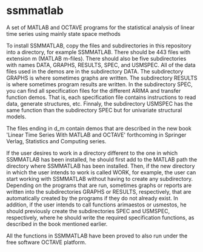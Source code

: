 # ssmmatlab
A set of MATLAB and OCTAVE programs for the statistical analysis of linear time series using mainly state space methods

To install SSMMATLAB, copy the files and subdirectories in this repository
into a directory, for example SSMMATLAB. There should be 443 files
with extension m (MATLAB m-files). There should also be five
subdirectories with names DATA, GRAPHS, RESULTS, SPEC,
and USMSPEC. All of the data files used in the demos
are in the subdirectory DATA. The subdirectory GRAPHS is where
sometimes graphs are written. The subdirectory RESULTS is where
sometimes program results are written. In the subdirectory SPEC,
you can find all specification files for the different ARIMA and
transfer function demos. That is, each specification file contains
instructions to read data, generate structures, etc. Finnaly, the
subdirectory USMSPEC has the same function than the subdirectory
SPEC but for univariate structural models. 

The files ending in d_m contain demos that are described in the 
new book 'Linear Time Series With MATLAB and OCTAVE' forthcoming in 
Springer Verlag, Statistics and Computing series. 

If the user desires to work in a directory different to the one in
which SSMMATLAB has been installed, he should first add to the
MATLAB path the directory where SSMMATLAB has been installed. Then,
if the new directory in which the user intends to work is called
WORK, for example, the user can start working with SSMMATLAB
without having to create any subdirectory. Depending on the
programs that are run, sometimes graphs or reports are written into
the subdirectories GRAPHS or RESULTS, respectively, that are
automatically created by the programs if they do not already exist.
In addition, if the user intends to call functions arimaestos or
usmestos, he should previously create the subdirectories SPEC and
USMSPEC, respectively, where he should write the required
specification functions, as described in the book mentioned
earlier.

All the functions in SSMMATLAB have been proved to also run under
the free software OCTAVE platform.
